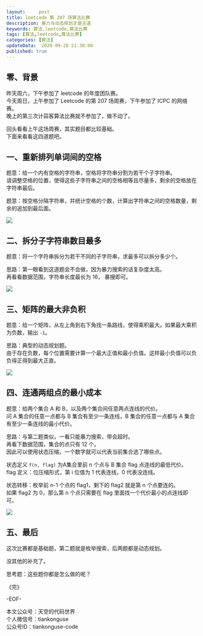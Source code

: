 ```yaml
---   
layout:     post  
title: leetcode 第 207 场算法比赛
description: 暴力与动态规划才是王道  
keywords: 算法,leetcode,算法比赛  
tags: [算法,leetcode,算法比赛]    
categories: [算法]  
updateData:  2020-09-20 21:30:00  
published: true  
---  
```



## 零、背景


昨天周六，下午参加了 leetcode 的年度团队赛。  
今天周日，上午参加了 Leetcode 的第 207 场周赛，下午参加了 ICPC 的网络赛。  
晚上的第三次计蒜客算法比赛就不参加了，做不动了。  


回头看看上午这场周赛，其实题目都比较基础。  
下面来看看这四道题吧。  


## 一、重新排列单词间的空格  


题意：给一个内有空格的字符串，空格将字符串分割为若干个子字符串。  
请调整空格的位置，使得这些子字符串之间的空格相等且尽量多，剩余的空格放在字符串最后。  


题意：按空格分隔字符串，并统计空格的个数，计算出字符串之间的空格数量，剩余的追加到最后面。  


![](https://res2020.tiankonguse.com/images/2020/09/20/001.png)


## 二、拆分子字符串数目最多  


题意：将一个字符串拆分为若干不同的子字符串，求最多可以拆分多少个。  


思路：第一眼看到这道题会不会做，因为暴力搜索的话复杂度太高。  
再看看数据范围，字符串长度最长为 16， 暴搜即可。  


![](https://res2020.tiankonguse.com/images/2020/09/20/002.png)


## 三、矩阵的最大非负积  


题意：给一个矩阵，从左上角到右下角找一条路线，使得乘积最大。如果最大乘积为负数，输出 `-1`。  


思路：典型的动态规划题。  
由于存在负数，每个位置需要计算一个最大正值和最小负值。这样最小负值可以负负得正得到最大正直。  


![](https://res2020.tiankonguse.com/images/2020/09/20/003.png)


## 四、连通两组点的最小成本  


题意：给两个集合 A 和 B，以及两个集合间任意两点连线的代价。  
问 A 集合的任意一点都与 B 集合有至少一条连线，B 集合的任意一点都与 A 集合有至少一条连线的最小代价。  


思路：与第二题类似，一看只能暴力搜索，带会超时。  
再看下数据范围，集合的点只有 12 个。  
因此可以使用状态压缩，一个数字就可以代表当前集合选了哪些点。  


状态定义 `f(n, flag)` 为A集合里前 n 个点与 B 集合 flag 点连线的最低代价。  
flag 定义：位压缩形式，第 i 位值为 1 代表连线，0 代表没连线。  


状态转移：枚举前 n-1 个点的 flag1，剩下的 flag2 就是第 n 个点要连的。  
如果 flag2 为 0，那么第 n 个点只需要在 flag 里面找一个代价最小的点连线即可。  


![](https://res2020.tiankonguse.com/images/2020/09/20/004.png)


## 五、最后  


这次比赛都是基础题，第二题就是枚举搜索，后两题都是动态规划。  


没其他的补充了。  


思考题：这些题你都是怎么做的呢？  


《完》  


-EOF-  



本文公众号：天空的代码世界  
个人微信号：tiankonguse  
公众号ID：tiankonguse-code  
  

